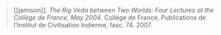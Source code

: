 > [[jamison]]. *The Rig Veda between Two Worlds: Four Lectures at the Collège de France, May 2004*. Collège de France, Publications de l’Institut de Civilisation Indienne, fasc. 74. 2007.